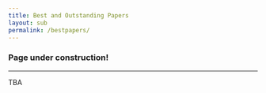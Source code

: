 ```yaml
---
title: Best and Outstanding Papers
layout: sub
permalink: /bestpapers/
---
```


<h3>Page under construction!</h3>
<hr/>
TBA
